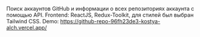 Поиск аккаунтов GitHub и информации о всех репозиториях аккаунта с помощью API. Frontend: ReactJS, Redux-Toolkit, для стилей был выбран Tailwind CSS.
Demo: https://github-repo-96fh23de3-kostya-alch.vercel.app/
